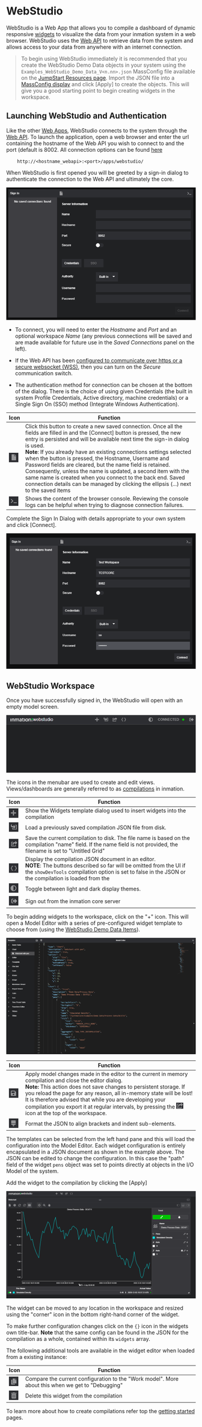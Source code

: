 # WebStudio

WebStudio is a Web App that allows you to compile a dashboard of dynamic responsive [widgets](./referencedocs/widgets/README.md) to visualize the data from your inmation system in a web browser. WebStudio uses the [Web API](https://inmation.com/docs/api/latest/webapi/index.html) to retrieve data from the system and allows access to your data from anywhere with an internet connection.

>To begin using WebStudio immediately it is recommended that you create the WebStudio Demo Data objects in your system using the
`Examples_WebStudio_Demo_Data_V<n.nn>.json` MassConfig file available on the [JumpStart Resources page](https://inmation.com/docs/jumpstarts/latest/resources.html). Import the JSON file into a [MassConfig display](https://inmation.com/docs/datastudio/latest/displays-hands-on/working-with-massconfig.html) and click \[Apply\] to create the objects. This will give you a good starting point to begin creating widgets in the workspace.

## Launching WebStudio and Authentication

Like the other [Web Apps](https://inmation.com/docs/webapps/latest/general/index.html), WebStudio connects to the system through the [Web API](https://inmation.com/docs/api/latest/webapi/index.html). To launch the application, open a web browser and enter the url containing the hostname of the Web API you wish to connect to and the port (default is 8002. All connection options can be found [here](./referencedocs/README.md)

```url
    http://<hostname_webapi>:<port>/apps/webstudio/
```
When WebStudio is first opened you will be greeted by a sign-in dialog to authenticate the connection to the Web API and ultimately the core.

![WebStudio Sign In](./assets/images/webstudio-authentication.png)

-   To connect, you will need to enter the *Hostname* and *Port* and an optional workspace *Name* 
    (any previous connections will be saved and are made available for future use in the *Saved Connections*
    panel on the left).

-   If the Web API has been [configured to communicate over https or a
    secure websocket (WSS)](https://inmation.com/docs/api/latest/webapi/encryption.html), then you can turn on the *Secure* communication switch.

-   The authentication method for connection can be chosen at the bottom
    of the dialog. There is the choice of using given Credentials (the
    built in system Profile Credentials, Active directory, machine
    credentials) or a Single Sign On (SSO) method (Integrate Windows
    Authentication).

| Icon | Function |
|---|---|
|![New Connection](./assets/images/FileToolbarBtn.png)| Click this button to create a new saved connection. Once all the fields are filled in and the \[Connect\] button is pressed, the new entry is persisted and will be available next time the sign-in dialog is used. <br>**Note**: If you already have an existing connections settings selected when the button is pressed, the Hostname, Username and Password fields are cleared, but the name field is retained. Consequently, unless the name is updated, a second item with the same name is created when you connect to the back end. Saved connection details can be managed by clicking the ellipsis (...) next to the saved items |
|![Console](./assets/images/ConsoleBtn.png)|Shows the content of the browser console. Reviewing the console logs can be helpful when trying to diagnose connection failures.|

Complete the Sign In Dialog with details appropriate to your own system
and click \[Connect\].

![Example Sign In](./assets/images/webstudio-authentication-complete.png)

## WebStudio Workspace

Once you have successfully signed in, the WebStudio will open with an empty model screen. 

![WebStudio - Menubar](./assets/images/webstudio-menubar.png)

The icons in the menubar are used to create and edit views. Views/dashboards are generally referred to as [compilations](./referencedocs/readme.md#compilation) in inmation.

| Icon | Function |
|---|---|
|![Widget Templates Btn](./assets/images/AddWidgetBtn.png)|Show the Widgets template dialog used to insert widgets into the compilation|
|![Load Compilation Btn](./assets/images/LoadCompilationBtn.png)|Load a previously saved compilation JSON file from disk.|
|![Save Compilation Btn](./assets/images/SaveCompilationBtn.png)|Save the current compilation to disk. The file name is based on the compilation "name" field. If the name field is not provided, the filename is set to "Untitled Grid"|
|![Edit Compilation Btn](./assets/images/EditCompilationJsonBtn.png)|Display the compilation JSON document in an editor. <BR>**NOTE**: The buttons described so far will be omitted from the UI if the `showDevTools` compilation option is set to false in the JSON or the compilation is loaded from the 
|![Toggle theme Btn](./assets/images/LightDarkMode.png)|Toggle between light and dark display themes.|
|![Sign out btn](./assets/images/SignOutBtn.png)|Sign out from the inmation core server|

To begin adding widgets to the workspace, click on the "+" icon. This
will open a Model Editor with a series of pre-configured widget template to choose from
(using the [WebStudio Demo Data Items](https://inmation.com/docs/webapps/latest/webstudio/index.html#jumpstarts:resources.adoc)). 

![Widget Templates](./assets/images/webstudio-widget-template.png)

| Icon | Function |
|---|---|
|![Apply changes](./assets/images/SaveBtn.png)| Apply model changes made in the editor to the current in memory compilation and close the editor dialog. <br>**Note:** This action does not save changes to persistent storage. If you reload the page for any reason, all in-memory state will be lost! It is therefore advised that while you are developing your compilation you export it at regular intervals, by pressing the ![Export](./assets/images/SmallSaveCompilationBtn.png) icon at the top of the workspace. |
| ![JSON Format](./assets/images/FormatJSONToolBtn.png) | Format the JSON to align brackets and indent sub-elements. |

The templates can be selected from the left hand pane and this will load
the configuration into the Model Editor. Each widget configuration is
entirely encapsulated in a JSON document as shown in the example above. The
JSON can be edited to change the configuration. In this case the "path" field of the widget `pens` object was set to points directly at objects in the I/O Model of the system.

Add the widget to the compilation by clicking the \[Apply\]

![Web Chart Widget](./assets/images/webstudio-widget-webchart.png)

The widget can be moved to any location in the workspace and resized
using the "corner" icon in the bottom right-hand corner of the widget.

To make further configuration changes click on the `{}` icon in the widgets own title-bar. **Note** that the same config can be found in the JSON for the compilation as a whole, contained within its `widgets` array.

The following additional tools are available in the widget editor when loaded from a existing instance:

| Icon | Function |
|---|---|
| ![Compare Work Model](./assets/images/CompareModelsBtn.png) | Compare the current configuration to the "Work model". More about this when we get to "Debugging" |
| ![Delete widget](./assets/images/DeleteWidgetBtn.png)| Delete this widget from the compilation|

To learn more about how to create compilations refer top the [getting started](./gettingstarted/README.md) pages.
